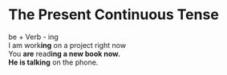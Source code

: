 # The Present Continuous Tense

be + Verb - ing  
I am work**ing** on a project right now  
You **are** read**ing **a new book now.  
He **is** talk**ing** on the phone.  


